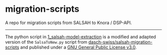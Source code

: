 # migration-scripts

A repo for migration scripts from SALSAH to Knora / DSP-API.

---

The python script in [1_salsah-model-extraction](./1_salsah-model-extraction) is a modified and adapted version of the `SalsaToNew.py` script from [dasch-swiss/salsah-migration-scripts](https://github.com/dasch-swiss/salsah-migration-scripts) and published under a [GNU General Public License v3.0](./1_salsah-model-extraction/LICENCSE.md).
